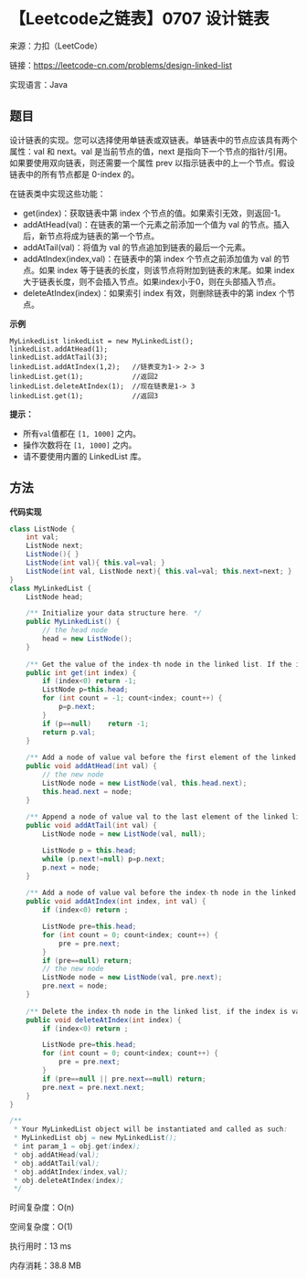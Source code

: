 # 【Leetcode之链表】0707 设计链表

来源：力扣（LeetCode）

链接：https://leetcode-cn.com/problems/design-linked-list

实现语言：Java



##  题目

设计链表的实现。您可以选择使用单链表或双链表。单链表中的节点应该具有两个属性：val 和 next。val 是当前节点的值，next 是指向下一个节点的指针/引用。如果要使用双向链表，则还需要一个属性 prev 以指示链表中的上一个节点。假设链表中的所有节点都是 0-index 的。

在链表类中实现这些功能：

- get(index)：获取链表中第 index 个节点的值。如果索引无效，则返回-1。
- addAtHead(val)：在链表的第一个元素之前添加一个值为 val 的节点。插入后，新节点将成为链表的第一个节点。
- addAtTail(val)：将值为 val 的节点追加到链表的最后一个元素。
- addAtIndex(index,val)：在链表中的第 index 个节点之前添加值为 val  的节点。如果 index 等于链表的长度，则该节点将附加到链表的末尾。如果 index 大于链表长度，则不会插入节点。如果index小于0，则在头部插入节点。
- deleteAtIndex(index)：如果索引 index 有效，则删除链表中的第 index 个节点。

**示例**

```
MyLinkedList linkedList = new MyLinkedList();
linkedList.addAtHead(1);
linkedList.addAtTail(3);
linkedList.addAtIndex(1,2);   //链表变为1-> 2-> 3
linkedList.get(1);            //返回2
linkedList.deleteAtIndex(1);  //现在链表是1-> 3
linkedList.get(1);            //返回3
```

**提示：**

- 所有`val`值都在 `[1, 1000]` 之内。
- 操作次数将在 `[1, 1000]` 之内。
- 请不要使用内置的 LinkedList 库。



## 方法

**代码实现**

```java
class ListNode {
    int val;
    ListNode next;
    ListNode(){ }
    ListNode(int val){ this.val=val; }
    ListNode(int val, ListNode next){ this.val=val; this.next=next; }
}
class MyLinkedList {
    ListNode head;

    /** Initialize your data structure here. */
    public MyLinkedList() {
        // the head node
        head = new ListNode();
    }
    
    /** Get the value of the index-th node in the linked list. If the index is invalid, return -1. */
    public int get(int index) {
        if (index<0) return -1;
        ListNode p=this.head;
        for (int count = -1; count<index; count++) {
            p=p.next;
        }
        if (p==null)    return -1;
        return p.val;
    }
    
    /** Add a node of value val before the first element of the linked list. After the insertion, the new node will be the first node of the linked list. */
    public void addAtHead(int val) {
        // the new node
        ListNode node = new ListNode(val, this.head.next);
        this.head.next = node;
    }
    
    /** Append a node of value val to the last element of the linked list. */
    public void addAtTail(int val) {
        ListNode node = new ListNode(val, null);

        ListNode p = this.head;
        while (p.next!=null) p=p.next;
        p.next = node;
    }
    
    /** Add a node of value val before the index-th node in the linked list. If index equals to the length of linked list, the node will be appended to the end of linked list. If index is greater than the length, the node will not be inserted. */
    public void addAtIndex(int index, int val) {
        if (index<0) return ;

        ListNode pre=this.head;
        for (int count = 0; count<index; count++) {
            pre = pre.next;
        }
        if (pre==null) return;
        // the new node
        ListNode node = new ListNode(val, pre.next);
        pre.next = node;       
    }
    
    /** Delete the index-th node in the linked list, if the index is valid. */
    public void deleteAtIndex(int index) {
        if (index<0) return ;

        ListNode pre=this.head;
        for (int count = 0; count<index; count++) {
            pre = pre.next;
        }
        if (pre==null || pre.next==null) return;
        pre.next = pre.next.next;
    }
}

/**
 * Your MyLinkedList object will be instantiated and called as such:
 * MyLinkedList obj = new MyLinkedList();
 * int param_1 = obj.get(index);
 * obj.addAtHead(val);
 * obj.addAtTail(val);
 * obj.addAtIndex(index,val);
 * obj.deleteAtIndex(index);
 */
```

时间复杂度：O(n) 

空间复杂度：O(1)

执行用时：13 ms

内存消耗：38.8 MB

